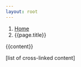 ```yaml
---
layout: root
---
```

<div class="container-fluid bg-dark py-3 py-md-5 bg-accent-prime pt-5 g-0">
    <div class="container-fluid pt-1 pt-sm-3">
        <div class="container bg-dark text-light rounded p-3 bg-content-prime mt-5">
            <div class="row">
                <div class="col-lg-8">
                    <nav aria-label="breadcrumb">
                        <ol class="breadcrumb">
                        <li class="breadcrumb-item"><a href="/index.html">Home</a></li>
                        <li class="breadcrumb-item active" aria-current="page">{{page.title}}</li>
                        </ol>
                    </nav>
                    {{content}}
                </div>
                <div class="col-lg-4">
                    <p>[list of cross-linked content]</p>
                </div>
            </div>
            <div class="row my-3">
            </div>
        </div>
    </div>
</div>